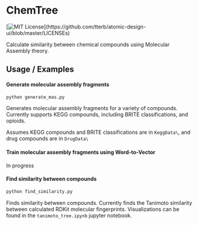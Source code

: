 # ChemTree

[![MIT License](https://img.shields.io/apm/l/atomic-design-ui.svg?)](https://github.com/tterb/atomic-design-ui/blob/master/LICENSEs)

Calculate similarity between chemical compounds using Molecular Assembly theory.

## Usage / Examples

#### Generate molecular assembly fragments

```python
python generate_mas.py
```

Generates molecular assembly fragments for a variety of compounds. Currently supports KEGG compounds, including BRITE classifications, and opioids.

Assumes KEGG compounds and BRITE classifications are in `KeggData\`, and drug compounds are in `DrugData\`

#### Train molecular assembly fragments using Word-to-Vector

In progress

#### Find similarity between compounds

```python
python find_similarity.py
```

Finds similarity between compounds. Currently finds the Tanimoto similarity between calculated RDKit molecular fingerprints. Visualizations can 
be found in the `tanimoto_tree.ipynb` jupyter notebook.
